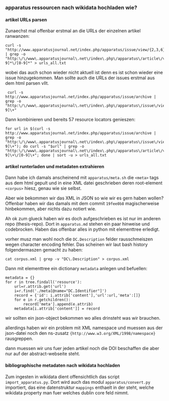### apparatus ressourcen nach wikidata hochladen wie?

#### artikel URLs parsen

Zunaechst mal offenbar erstmal an die URLs der einzelnen artikel ranwanzen:

    curl -s "http://www.apparatusjournal.net/index.php/apparatus/issue/view/{2,3,6}" | grep -o "http:\/\/www\.apparatusjournal\.net\/index\.php\/apparatus\/article\/view\/[0-9]*\/[0-9]*" > urls_all.txt

wobei das auch schon wieder nicht aktuell ist denn es ist schon wieder eine issue hinzugekommen. Man sollte auch die URLs der issues erstmal aus dem html parsen vllt.

     curl -s http://www.apparatusjournal.net/index.php/apparatus/issue/archive | grep -o "http:\/\/www\.apparatusjournal\.net\/index\.php\/apparatus\/issue\/view\/[0-9]\+"

Dann kombinieren und bereits 57 resource locators genieszen:

    for url in $(curl -s http://www.apparatusjournal.net/index.php/apparatus/issue/archive | grep -o "http:\/\/www\.apparatusjournal\.net\/index\.php\/apparatus\/issue\/view\/[0-9]\+"); do curl -s "$url" | grep -o "http:\/\/www\.apparatusjournal\.net\/index\.php\/apparatus\/article\/view\/[0-9]\+\/[0-9]\+"; done | sort -u > urls_all.txt 


#### artikel runterladen und metadaten extrahieren

Dann habe ich damals anscheinend mit `apparatus/meta.sh` die `<meta>` tags aus dem html gepult und in eine XML datei geschrieben deren root-element `<corpus>` hiesz, genau wie sie selbst.

Aber wie bekommen wir das XML in JSON so wie wir es gern haben wollen?
Offenbar haben wir das damals mit dem commit `19fee0b8` magischerweise hinbekommen, aber nichts dazu notiert wie.

Ah ok zum glueck haben wir es doch aufgeschrieben es ist nur im anderen repo (thesis-repo). Dort in `apparatus.md` stehen ein paar hinweise und codebrocken. Haben das offenbar alles in python mit elementtree erledigt.

vorher musz man wohl noch die `DC.Description` felder rausschmeiszen wegen character encoding fehler. Das scheinen wir laut bash history folgendermaszen gemacht zu haben:

    cat corpus.xml | grep -v "DC\.Description" > corpus.xml

Dann mit elementtree ein dictionary `metadata` anlegen und befuellen:

    metadata = {}
    for r in tree.findall('resource'):      
        url=r.attrib.get('url')
        i=r.find('./meta[@name="DC.Identifier"]')
        record = {'id': i.attrib['content'],'url':url,'meta':[]}
        for e in r.getchildren():
            record['meta'].append(e.attrib)
        metadata[i.attrib['content']] = record

wir sollten ein json-object bekommen wo alles drinsteht was wir brauchen.

allerdings haben wir ein problem mit XML namespace und muessen aus der json-datei noch den ns-zusatz `{http://www.w3.org/XML/1998/namespace}` rausgreppen.

dann muessen wir uns fuer jeden artikel noch die DOI beschaffen die aber nur auf der abstract-webseite steht. 



#### bibliographische metadaten nach wikidata hochladen

Zum ingesten in wikidata dient offensichtlich das script `import_apparatus.py`. Dort wird auch das modul `apparatus/convert.py` importiert, das eine datenstruktur `mappings` enthaelt in der steht, welche wikidata property man fuer welches dublin core feld nimmt.


<!--- vim: set ts=2 sw=2 tw=0 noet ft=markdown : -->
